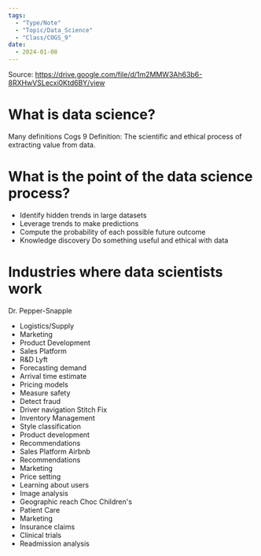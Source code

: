 ```yaml
---
tags:
  - "Type/Note"
  - "Topic/Data_Science"
  - "Class/COGS_9"
date:
  - 2024-01-08
---
```


Source: https://drive.google.com/file/d/1m2MMW3Ah63b6-8RXHwVSLecxi0Ktd6BY/view

# What is data science?
Many definitions
Cogs 9 Definition: The scientific and ethical process of extracting value from data.

# What is the point of the data science process?
- Identify hidden trends in large datasets
- Leverage trends to make predictions
- Compute the probability of each possible future outcome
- Knowledge discovery
Do something useful and ethical with data

# Industries where data scientists work
Dr. Pepper-Snapple
- Logistics/Supply
- Marketing
- Product Development
- Sales Platform
- R&D
Lyft
- Forecasting demand
- Arrival time estimate
- Pricing models
- Measure safety
- Detect fraud
- Driver navigation
Stitch Fix
- Inventory Management
- Style classification
- Product development
- Recommendations
- Sales Platform
Airbnb
- Recommendations
- Marketing
- Price setting
- Learning about users
- Image analysis
- Geographic reach
Choc Children's
- Patient Care
- Marketing
- Insurance claims
- Clinical trials
- Readmission analysis